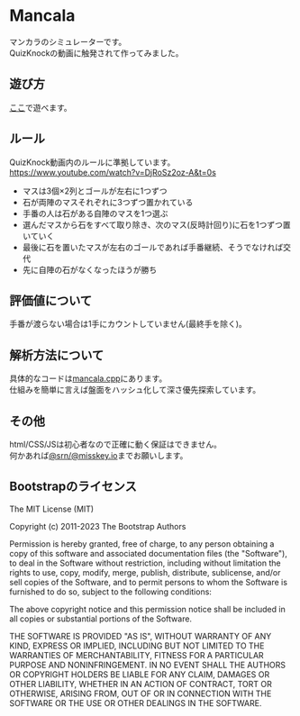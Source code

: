 # Mancala

マンカラのシミュレーターです。  
QuizKnockの動画に触発されて作ってみました。  

## 遊び方

[ここ](https://strangerxxxx.github.io/mancala/)で遊べます。  

## ルール

QuizKnock動画内のルールに準拠しています。  
<https://www.youtube.com/watch?v=DjRoSz2oz-A&t=0s>

- マスは3個×2列とゴールが左右に1つずつ
- 石が両陣のマスそれぞれに3つずつ置かれている
- 手番の人は石がある自陣のマスを1つ選ぶ
- 選んだマスから石をすべて取り除き、次のマス(反時計回り)に石を1つずつ置いていく
- 最後に石を置いたマスが左右のゴールであれば手番継続、そうでなければ交代
- 先に自陣の石がなくなったほうが勝ち

## 評価値について

手番が渡らない場合は1手にカウントしていません(最終手を除く)。  

## 解析方法について

具体的なコードは[mancala.cpp](https://github.com/strangerxxxx/mancala/blob/main/mancala.cpp)にあります。  
仕組みを簡単に言えば盤面をハッシュ化して深さ優先探索しています。  

## その他

html/CSS/JSは初心者なので正確に動く保証はできません。  
何かあれば[@srn/@misskey.io](https://misskey.io/@srn)までお願いします。  

## Bootstrapのライセンス

The MIT License (MIT)

Copyright (c) 2011-2023 The Bootstrap Authors

Permission is hereby granted, free of charge, to any person obtaining a copy
of this software and associated documentation files (the "Software"), to deal
in the Software without restriction, including without limitation the rights
to use, copy, modify, merge, publish, distribute, sublicense, and/or sell
copies of the Software, and to permit persons to whom the Software is
furnished to do so, subject to the following conditions:

The above copyright notice and this permission notice shall be included in
all copies or substantial portions of the Software.

THE SOFTWARE IS PROVIDED "AS IS", WITHOUT WARRANTY OF ANY KIND, EXPRESS OR
IMPLIED, INCLUDING BUT NOT LIMITED TO THE WARRANTIES OF MERCHANTABILITY,
FITNESS FOR A PARTICULAR PURPOSE AND NONINFRINGEMENT. IN NO EVENT SHALL THE
AUTHORS OR COPYRIGHT HOLDERS BE LIABLE FOR ANY CLAIM, DAMAGES OR OTHER
LIABILITY, WHETHER IN AN ACTION OF CONTRACT, TORT OR OTHERWISE, ARISING FROM,
OUT OF OR IN CONNECTION WITH THE SOFTWARE OR THE USE OR OTHER DEALINGS IN
THE SOFTWARE.
